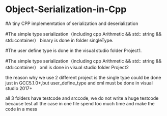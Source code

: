 # Object-Serialization-in-Cpp

#A tiny  CPP implememtation of serialization and deserialization

#The simple type serialization（including cpp Arithmetic && std:: string  && std::container） binary is done in  folder singleType.

#The user define type is done in the visual studio folder Project1.

#The simple type serialization（including cpp Arithmetic && std:: string  && std::container） xml is done in visual studio folder Project2

the reason why we use 2 different project is the single type could be done just in GCC5.1.0+,but user_define_type  and xml must be done in visual studio 2017+

all 3 folders have testcode and srccode, we do not write a huge testcode because test all the case in one file  spend too much time and make the code in a mess
